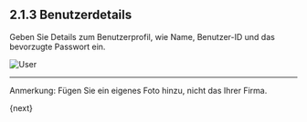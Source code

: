 ## 2.1.3 Benutzerdetails

Geben Sie Details zum Benutzerprofil, wie Name, Benutzer-ID und das bevorzugte Passwort ein.

<img alt="User" class="screenshot"
src="{{docs_base_url}}/assets/img/setup-wizard/step-3.png">

---

Anmerkung: Fügen Sie ein eigenes Foto hinzu, nicht das Ihrer Firma.

{next}
